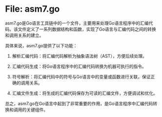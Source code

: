 # File: asm7.go

asm7.go是Go语言工具链中的一个文件，主要用来处理Go语言程序中的汇编代码。该文件定义了一系列数据结构和函数，实现了Go语言与汇编代码之间的转换和调用关系的建立。

具体来说，asm7.go提供了以下功能：

1. 解析汇编代码：将汇编代码解析为抽象语法树（AST），方便后续处理。

2. 汇编代码生成：将Go语言程序中的汇编代码转换为机器可执行的指令。

3. 符号解析：将汇编代码中的符号与Go语言中的变量或函数进行关联，保证正确的调用关系。

4. 汇编文件生成：将生成的汇编代码保存为可读的汇编文件，方便调试和优化。

总之，asm7.go在Go语言中起到了非常重要的作用，是Go语言程序中汇编代码转换和调用的关键组件。

